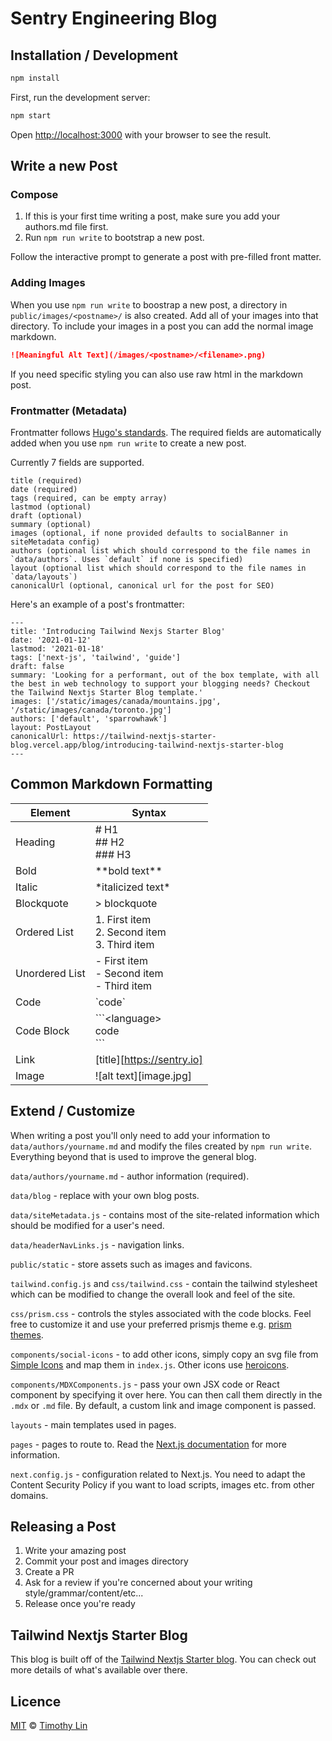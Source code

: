 # Sentry Engineering Blog

## Installation / Development

```bash
npm install
```

First, run the development server:

```bash
npm start
```

Open [http://localhost:3000](http://localhost:3000) with your browser to see the result.

## Write a new Post

### Compose

1. If this is your first time writing a post, make sure you add your authors.md file first.
2. Run `npm run write` to bootstrap a new post.

Follow the interactive prompt to generate a post with pre-filled front matter.

### Adding Images

When you use `npm run write` to boostrap a new post, a directory in `public/images/<postname>/` is also created. Add all of your images into that directory. To include your images in a post you can add the normal image markdown.

```markdown
![Meaningful Alt Text](/images/<postname>/<filename>.png)
```

If you need specific styling you can also use raw html in the markdown post.

### Frontmatter (Metadata)

Frontmatter follows [Hugo's standards](https://gohugo.io/content-management/front-matter/). The required fields are automatically added when you use `npm run write` to create a new post.

Currently 7 fields are supported.

```
title (required)
date (required)
tags (required, can be empty array)
lastmod (optional)
draft (optional)
summary (optional)
images (optional, if none provided defaults to socialBanner in siteMetadata config)
authors (optional list which should correspond to the file names in `data/authors`. Uses `default` if none is specified)
layout (optional list which should correspond to the file names in `data/layouts`)
canonicalUrl (optional, canonical url for the post for SEO)
```

Here's an example of a post's frontmatter:

```
---
title: 'Introducing Tailwind Nexjs Starter Blog'
date: '2021-01-12'
lastmod: '2021-01-18'
tags: ['next-js', 'tailwind', 'guide']
draft: false
summary: 'Looking for a performant, out of the box template, with all the best in web technology to support your blogging needs? Checkout the Tailwind Nextjs Starter Blog template.'
images: ['/static/images/canada/mountains.jpg', '/static/images/canada/toronto.jpg']
authors: ['default', 'sparrowhawk']
layout: PostLayout
canonicalUrl: https://tailwind-nextjs-starter-blog.vercel.app/blog/introducing-tailwind-nextjs-starter-blog
---
```

## Common Markdown Formatting

| Element | Syntax |
| ----------- | ----------- |
| Heading | # H1<br />## H2<br />### H3 |
| Bold | \*\*bold text** |
| Italic | \*italicized text* |
| Blockquote | > blockquote| 
| Ordered List | 1. First item<br />2. Second item<br />3. Third item |
| Unordered List | - First item<br />- Second item<br />- Third item |
| Code | \`code`|
| Code Block | \```\<language><br />code<br />```|
| Link | \[title][https://sentry.io]|
| Image | \![alt text][image.jpg] |

## Extend / Customize

When writing a post you'll only need to add your information to `data/authors/yourname.md` and modify the files created by `npm run write`. Everything beyond that is used to improve the general blog.

`data/authors/yourname.md` - author information (required).

`data/blog` - replace with your own blog posts.

`data/siteMetadata.js` - contains most of the site-related information which should be modified for a user's need.

`data/headerNavLinks.js` - navigation links.

`public/static` - store assets such as images and favicons.

`tailwind.config.js` and `css/tailwind.css` - contain the tailwind stylesheet which can be modified to change the overall look and feel of the site.

`css/prism.css` - controls the styles associated with the code blocks. Feel free to customize it and use your preferred prismjs theme e.g. [prism themes](https://github.com/PrismJS/prism-themes).

`components/social-icons` - to add other icons, simply copy an svg file from [Simple Icons](https://simpleicons.org/) and map them in `index.js`. Other icons use [heroicons](https://heroicons.com/).

`components/MDXComponents.js` - pass your own JSX code or React component by specifying it over here. You can then call them directly in the `.mdx` or `.md` file. By default, a custom link and image component is passed.

`layouts` - main templates used in pages.

`pages` - pages to route to. Read the [Next.js documentation](https://nextjs.org/docs) for more information.

`next.config.js` - configuration related to Next.js. You need to adapt the Content Security Policy if you want to load scripts, images etc. from other domains.


## Releasing a Post 

1. Write your amazing post
2. Commit your post and images directory
3. Create a PR
4. Ask for a review if you're concerned about your writing style/grammar/content/etc...
5. Release once you're ready


## Tailwind Nextjs Starter Blog
This blog is built off of the [Tailwind Nextjs Starter blog](https://github.com/timlrx/tailwind-nextjs-starter-blog/). You can check out more details of what's available over there.


## Licence

[MIT](https://github.com/timlrx/tailwind-nextjs-starter-blog/blob/master/LICENSE) © [Timothy Lin](https://www.timlrx.com)

